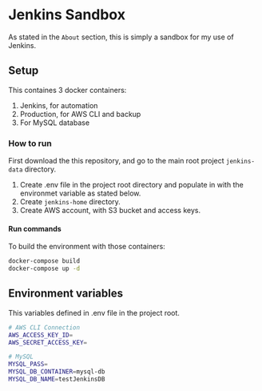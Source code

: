 # Jenkins Sandbox
As stated in the `About` section, this is simply a sandbox for my use of Jenkins.

## Setup
This containes 3 docker containers:
1. Jenkins, for automation
2. Production, for AWS CLI and backup
3. For MySQL database

### How to run
First download the this repository, and go to the main root project `jenkins-data` directory.
1. Create .env file in the project root directory and populate in with the environmet variable as stated below.
2. Create `jenkins-home` directory.
3. Create AWS account, with S3 bucket and access keys.

#### Run commands
To build the environment with those containers:
```bash
docker-compose build
docker-compose up -d
```


## Environment variables
This variables defined in .env file in the project root.

```bash
# AWS CLI Connection
AWS_ACCESS_KEY_ID=
AWS_SECRET_ACCESS_KEY=

# MySQL
MYSQL_PASS=
MYSQL_DB_CONTAINER=mysql-db
MYSQL_DB_NAME=testJenkinsDB
```